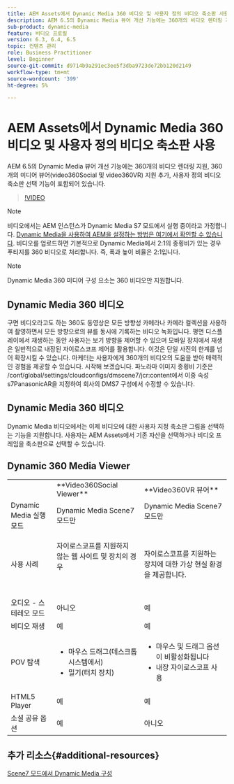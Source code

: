 ```yaml
---
title: AEM Assets에서 Dynamic Media 360 비디오 및 사용자 정의 비디오 축소판 사용
description: AEM 6.5의 Dynamic Media 뷰어 개선 기능에는 360개의 비디오 렌더링 지원, 360개의 미디어 뷰어(video360Social 및 video360VR) 지원 추가, 사용자 정의 비디오 축소판 선택 기능이 포함되어 있습니다.
sub-product: dynamic-media
feature: 비디오 프로필
version: 6.3, 6.4, 6.5
topic: 컨텐츠 관리
role: Business Practitioner
level: Beginner
source-git-commit: d9714b9a291ec3ee5f3dba9723de72bb120d2149
workflow-type: tm+mt
source-wordcount: '399'
ht-degree: 5%

---
```



# AEM Assets에서 Dynamic Media 360 비디오 및 사용자 정의 비디오 축소판 사용

AEM 6.5의 Dynamic Media 뷰어 개선 기능에는 360개의 비디오 렌더링 지원, 360개의 미디어 뷰어(video360Social 및 video360VR) 지원 추가, 사용자 정의 비디오 축소판 선택 기능이 포함되어 있습니다.

>[!VIDEO](https://video.tv.adobe.com/v/26391?quality=9&learn=on)

>[!NOTE]
>
>비디오에서는 AEM 인스턴스가 Dynamic Media S7 모드에서 실행 중이라고 가정합니다.  [Dynamic Media을 사용하여 AEM을 설정하는 방법은 여기에서 확인할 수 있습니다](https://helpx.adobe.com/kr/experience-manager/6-3/assets/using/config-dynamic-fp-14410.html). 비디오를 업로드하면 기본적으로 Dynamic Media에서 2:1의 종횡비가 있는 경우 푸티지를 360 비디오로 처리합니다. 즉, 폭과 높이 비율은 2:1입니다.

>[!NOTE]
>
>Dynamic Media 360 미디어 구성 요소는 360 비디오만 지원합니다.

## Dynamic Media 360 비디오

구면 비디오라고도 하는 360도 동영상은 모든 방향성 카메라나 카메라 컬렉션을 사용하여 촬영하면서 모든 방향으로의 뷰를 동시에 기록하는 비디오 녹화입니다. 평면 디스플레이에서 재생하는 동안 사용자는 보기 방향을 제어할 수 있으며 모바일 장치에서 재생은 일반적으로 내장된 자이로스코프 제어를 활용합니다.  이것은 단일 사진의 한계를 넘어 확장시킬 수 있습니다. 마케터는 사용자에게 360개의 비디오의 도움을 받아 매력적인 경험을 제공할 수 있습니다.  시작해 보겠습니다. 파노라마 이미지 종횡비 기준은 /conf/global/settings/cloudconfigs/dmscene7/jcr:content에서 이중 속성 s7PanasonicAR을 지정하여 회사의 DMS7 구성에서 수정할 수 있습니다.

## Dynamic Media 360 비디오

Dynamic Media 비디오에서는 이제 비디오에 대한 사용자 지정 축소판 그림을 선택하는 기능을 지원합니다. 사용자는 AEM Assets에서 기존 자산을 선택하거나 비디오 프레임을 축소판으로 선택할 수 있습니다.

## Dynamic 360 Media Viewer

<table> 
 <tbody>
   <tr>
      <td> </td>
      <td>**Video360Social Viewer**</td>
      <td>**Video360VR 뷰어**</td>
   </tr>
   <tr>
      <td>Dynamic Media 실행 모드</td>
      <td>Dynamic Media Scene7 모드만</td>
      <td>Dynamic Media Scene7 모드만<br>
         <br>
      </td>
   </tr>
   <tr>
      <td>사용 사례</td>
      <td>
         <p>자이로스코프를 지원하지 않는 웹 사이트 및 장치의 경우</p>
         <p> </p>
      </td>
      <td>
         <p>자이로스코프를 지원하는 장치에 대한 가상 현실 환경을 제공합니다. </p>
      </td>
   </tr>
   <tr>
      <td>오디오 - 스테레오 모드</td>
      <td>아니오</td>
      <td>예</td>
   </tr>
   <tr>
      <td>비디오 재생</td>
      <td>예</td>
      <td>예</td>
   </tr>
   <tr>
      <td>POV 탐색</td>
      <td>
         <ul>
            <li>마우스 드래그(데스크톱 시스템에서)</li>
            <li>밀기(터치 장치)</li>
         </ul>
      </td>
      <td>
         <ul>
            <li>마우스 및 드래그 옵션이 비활성화됩니다</li>
            <li>내장 자이로스코프 사용</li>
         </ul>
      </td>
   </tr>
   <tr>
      <td>HTML5 Player</td>
      <td>예</td>
      <td>예</td>
   </tr>
   <tr>
      <td>소셜 공유 옵션</td>
      <td>예</td>
      <td>아니오</td>
   </tr>
</tbody>
</table>

## 추가 리소스{#additional-resources}

[Scene7 모드에서 Dynamic Media 구성](https://helpx.adobe.com/experience-manager/6-5/assets/using/config-dms7.html)
